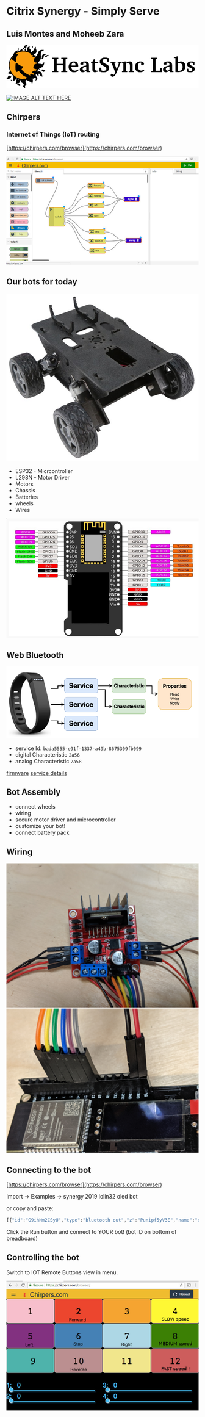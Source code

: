 # Citrix Synergy  - Simply Serve

## Luis Montes and Moheeb Zara

![HeatSync Labs](HeatsyncLabs_logo.png)


[![IMAGE ALT TEXT HERE](https://img.youtube.com/vi/kKnn44NetFQ/0.jpg)](https://www.youtube.com/watch?v=kKnn44NetFQ)


## Chirpers

### Internet of Things (IoT) routing

[https://chirpers.com/browser](https://chirpers.com/browser)

![chirpers](chirpers.jpg)


## Our bots for today

![bot](bot.jpg)

* ESP32 - Micrcontroller
* L298N - Motor Driver
* Motors
* Chassis
* Batteries
* wheels
* Wires

![lolin32](lolin32_oled.jpg)

## Web Bluetooth

![screenshot](BLE_diagram.png)

* service Id: `bada5555-e91f-1337-a49b-8675309fb099`
* digital Characteristic `2a56`
* analog Characteristic `2a58`

[firmware](lolin32_synergy)
[service details](https://github.com/monteslu/ble-io/blob/master/service.md)

## Bot Assembly

* connect wheels
* wiring
* secure motor driver and microcontroller
* customize your bot!
* connect battery pack


## Wiring

![driver](driver.jpg)
![pins](pins.jpg)





## Connecting to the bot

[https://chirpers.com/browser](https://chirpers.com/browser)

Import -> Examples -> synergy 2019 lolin32 oled bot

or copy and paste:

```javascript
[{"id":"G9ihNm2CSyU","type":"bluetooth out","z":"Punipf5yV3E","name":"digital / direction","deviceName":"","characteristicId":"2a56","bleServiceId":"bada5555-e91f-1337-a49b-8675309fb099","x":646.5000076293945,"y":468.80004596710205,"wires":[]},{"id":"OYC-sdySLAw","type":"bluetooth out","z":"Punipf5yV3E","name":"analog / speed","deviceName":"","characteristicId":"2a58","bleServiceId":"bada5555-e91f-1337-a49b-8675309fb099","x":658.5000076293945,"y":732.800045967102,"wires":[]},{"id":"1nu8lbyIEnA","type":"iot buttons","z":"Punipf5yV3E","x":90.00000762939453,"y":349.80004596710205,"wires":[["QDDvGIHyq-c"]]},{"id":"QDDvGIHyq-c","type":"switch","z":"Punipf5yV3E","name":"","property":"payload","propertyType":"msg","rules":[{"t":"eq","v":"2","vt":"num"},{"t":"eq","v":"10","vt":"num"},{"t":"eq","v":"5","vt":"num"},{"t":"eq","v":"7","vt":"num"},{"t":"eq","v":"6","vt":"num"},{"t":"eq","v":"4","vt":"num"},{"t":"eq","v":"8","vt":"num"},{"t":"eq","v":"12","vt":"str"}],"checkall":"true","outputs":8,"x":167.50000762939453,"y":581.800045967102,"wires":[["hZXVQYxLZt4"],["sN2hlGG-vLw"],["KZ3nNFvuqVs"],["7biqbIx0zkI"],["XFyAcAXWf8Q","c0z18ZM4j5c"],["vNVt9kMLmyk"],["0ler7QlFLjI"],["BKUpzsHsuoY"]]},{"id":"XFyAcAXWf8Q","type":"change","z":"Punipf5yV3E","name":"stop","rules":[{"t":"set","p":"payload","pt":"msg","to":"[0,0,0, 15,0,0]","tot":"json"}],"action":"","property":"","from":"","to":"","reg":false,"x":417.5000190734863,"y":689.799976348877,"wires":[["OYC-sdySLAw"]]},{"id":"0ler7QlFLjI","type":"change","z":"Punipf5yV3E","name":"medium","rules":[{"t":"set","p":"payload","pt":"msg","to":"[0,220,0, 15,220,0]","tot":"json"}],"action":"","property":"","from":"","to":"","reg":false,"x":419.5000190734863,"y":766.7999773025513,"wires":[["OYC-sdySLAw"]]},{"id":"BKUpzsHsuoY","type":"change","z":"Punipf5yV3E","name":"fast","rules":[{"t":"set","p":"payload","pt":"msg","to":"[0,255,255, 15,255,255]","tot":"json"}],"action":"","property":"","from":"","to":"","reg":false,"x":421.5000228881836,"y":806.7999792098999,"wires":[["OYC-sdySLAw"]]},{"id":"hZXVQYxLZt4","type":"change","z":"Punipf5yV3E","name":"forward","rules":[{"t":"set","p":"payload","pt":"msg","to":"[2, 1, 14, 0, 12, 1, 13, 0]","tot":"json"}],"action":"","property":"","from":"","to":"","reg":false,"x":418.50000762939453,"y":381.80004596710205,"wires":[["G9ihNm2CSyU"]]},{"id":"sN2hlGG-vLw","type":"change","z":"Punipf5yV3E","name":"reverse","rules":[{"t":"set","p":"payload","pt":"msg","to":"[2, 0, 14, 1, 12, 0, 13, 1]","tot":"json"}],"action":"","property":"","from":"","to":"","reg":false,"x":418.5000190734863,"y":421.8000726699829,"wires":[["G9ihNm2CSyU"]]},{"id":"KZ3nNFvuqVs","type":"change","z":"Punipf5yV3E","name":"left","rules":[{"t":"set","p":"payload","pt":"msg","to":"[2, 1, 14, 0, 12, 0, 13, 1]","tot":"json"}],"action":"","property":"","from":"","to":"","reg":false,"x":423.5000228881836,"y":533.7999744415283,"wires":[["G9ihNm2CSyU"]]},{"id":"7biqbIx0zkI","type":"change","z":"Punipf5yV3E","name":"right","rules":[{"t":"set","p":"payload","pt":"msg","to":"[2,0, 14, 1, 12,1, 13, 0]","tot":"json"}],"action":"","property":"","from":"","to":"","reg":false,"x":429.5000190734863,"y":578.7999753952026,"wires":[["G9ihNm2CSyU"]]},{"id":"c0z18ZM4j5c","type":"change","z":"Punipf5yV3E","name":"stop","rules":[{"t":"set","p":"payload","pt":"msg","to":"[2, 0, 14, 0, 12, 0, 13, 0]","tot":"json"}],"action":"","property":"","from":"","to":"","reg":false,"x":419.6000213623047,"y":479.00007343292236,"wires":[["G9ihNm2CSyU"]]},{"id":"vNVt9kMLmyk","type":"change","z":"Punipf5yV3E","name":"slow","rules":[{"t":"set","p":"payload","pt":"msg","to":"[0,190,0, 15,190,0]","tot":"json"}],"action":"","property":"","from":"","to":"","reg":false,"x":416.6000213623047,"y":729.0000743865967,"wires":[["OYC-sdySLAw"]]}]
```

Click the Run button and connect to YOUR bot!
(bot ID on bottom of breadboard)

## Controlling the bot

Switch to IOT Remote Buttons view in menu.

![controls](controls.jpg)
